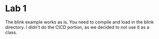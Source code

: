 # Lab 1
The blink example works as is. You need to compile and load in the blink directory. I didn't do the CICD portion, as we decided to not use it as a class.